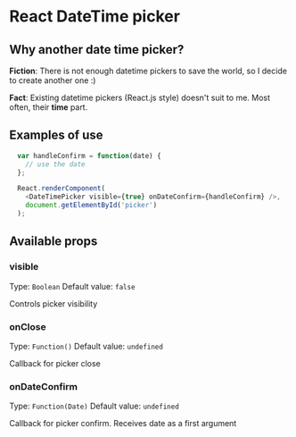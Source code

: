 # React DateTime picker

## Why another date time picker? ##

**Fiction**: There is not enough datetime pickers to save the world, so I decide to create another one :)

**Fact**: Existing datetime pickers (React.js style) doesn't suit to me. Most often, their **time** part.

## Examples of use ##

```javascript
  var handleConfirm = function(date) {
    // use the date
  };

  React.renderComponent(
    <DateTimePicker visible={true} onDateConfirm={handleConfirm} />,
    document.getElementById('picker')
  );
```

## Available props ##

### visible ###

Type: `Boolean`
Default value: `false`

Controls picker visibility

### onClose ###

Type: `Function()`
Default value: `undefined`

Callback for picker close

### onDateConfirm ###

Type: `Function(Date)`
Default value: `undefined`

Callback for picker confirm. Receives date as a first argument

